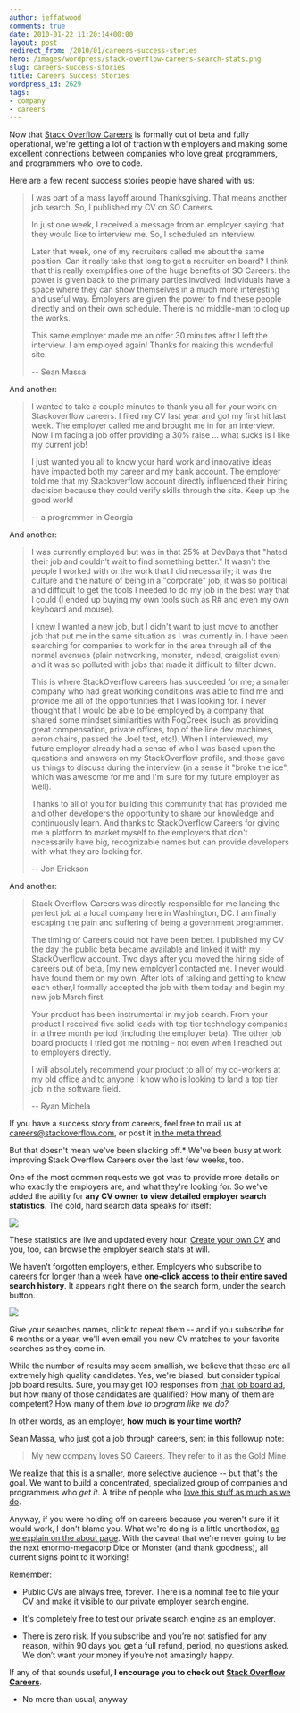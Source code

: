 ```yaml
---
author: jeffatwood
comments: true
date: 2010-01-22 11:20:14+00:00
layout: post
redirect_from: /2010/01/careers-success-stories
hero: /images/wordpress/stack-overflow-careers-search-stats.png
slug: careers-success-stories
title: Careers Success Stories
wordpress_id: 2629
tags:
- company
- careers
---
```



Now that [Stack Overflow Careers](http://careers.stackoverflow.com) is formally out of beta and fully operational, we're getting a lot of traction with employers and making some excellent connections between companies who love great programmers, and programmers who love to code. 



Here are a few recent success stories people have shared with us:





<blockquote>
I was part of a mass layoff around Thanksgiving. That means another job search. So, I published my CV on SO Careers.

> 
> 
In just one week, I received a message from an employer saying that they would like to interview me. So, I scheduled an interview.

> 
> 
Later that week, one of my recruiters called me about the same position. Can it really take that long to get a recruiter on board? I think that this really exemplifies one of the huge benefits of SO Careers: the power is given back to the primary parties involved! Individuals have a space where they can show themselves in a much more interesting and useful way. Employers are given the power to find these people directly and on their own schedule. There is no middle-man to clog up the works.

> 
> 
This same employer made me an offer 30 minutes after I left the interview. I am employed again! Thanks for making this wonderful site.

> 
> 
--  Sean Massa
</blockquote>





And another:





<blockquote>
I wanted to take a couple minutes to thank you all for your work on Stackoverflow careers.  I filed my CV last year and got my first hit last week.  The employer called me and brought me in for an interview.  Now I'm facing a job offer providing a 30% raise ... what sucks is I like my current job! 

> 
> 
I just wanted you all to know your hard work and innovative ideas have impacted both my career and my bank account.  The employer told me that my Stackoverflow account directly influenced their hiring decision because they could verify skills through the site.  Keep up the good work!

> 
> 
--  a programmer in Georgia
</blockquote>





And another:





<blockquote>
I was currently employed but was in that 25% at DevDays that "hated their job and couldn’t wait to find something better." It wasn't the people I worked with or the work that I did necessarily; it was the culture and the nature of being in a "corporate" job; it was so political and difficult to get the tools I needed to do my job in the best way that I could (I ended up buying my own tools such as R# and even my own keyboard and mouse).

> 
> 
I knew I wanted a new job, but I didn't want to just move to another job that put me in the same situation as I was currently in. I have been searching for companies to work for in the area through all of the normal avenues (plain networking, monster, indeed, craigslist even) and it was so polluted with jobs that made it difficult to filter down.

> 
> 
This is where StackOverflow careers has succeeded for me; a smaller company who had great working conditions was able to find me and provide me all of the opportunities that I was looking for. I never thought that I would be able to be employed by a company that shared some mindset similarities with FogCreek (such as providing great compensation, private offices, top of the line dev machines, aeron chairs, passed the Joel test, etc!). When I interviewed, my future employer already had a sense of who I was based upon the questions and answers on my StackOverflow profile, and those gave us things to discuss during the interview (in a sense it "broke the ice", which was awesome for me and I'm sure for my future employer as well).

> 
> 
Thanks to all of you for building this community that has provided me and other developers the opportunity to share our knowledge and continuously learn. And thanks to StackOverflow Careers for giving me a platform to market myself to the employers that don't necessarily have big, recognizable names but can provide developers with what they are looking for.

> 
> 
-- Jon Erickson
</blockquote>





And another:


<blockquote>
Stack Overflow Careers was directly responsible for me landing the perfect job at a local company here in Washington, DC. I am finally escaping the pain and suffering of being a government programmer.

> 
> 
The timing of Careers could not have been better. I published my CV the day the public beta became available and linked it with my StackOverflow account. Two days after you moved the hiring side of careers out of beta, [my new employer] contacted me. I never would have found them on my own. After lots of talking and getting to know each other,I formally accepted the job with them today and begin my new job March first.

> 
> 
Your product has been instrumental in my job search. From your product I received five solid leads with top tier technology companies in a three month period (including the employer beta). The other job board products I tried got me nothing - not even when I reached out to employers directly.

> 
> 
I will absolutely recommend your product to all of my co-workers at my old office and to anyone I know who is looking to land a top tier job in the software field.

> 
> 
-- Ryan Michela
</blockquote>





If you have a success story from careers, feel free to mail us at [careers@stackoverflow.com](mailto:careers@stackoverflow.com), or post it [in the meta thread](http://meta.stackoverflow.com/questions/35013/stack-overflow-careers-success-stories).



But that doesn't mean we've been slacking off.* We've been busy at work improving Stack Overflow Careers over the last few weeks, too.



One of the most common requests we got was to provide more details on who exactly the employers are, and what they're looking for. So we've added the ability for **any CV owner to view detailed employer search statistics**. The cold, hard search data speaks for itself:



![](/blog/images/wordpress/stack-overflow-careers-search-stats.png)



These statistics are live and updated every hour. [Create your own CV](http://careers.stackoverflow.com/) and you, too, can browse the employer search stats at will.



We haven't forgotten employers, either. Employers who subscribe to careers for longer than a week have **one-click access to their entire saved search history**. It appears right there on the search form, under the search button. 



![](/blog/images/wordpress/stack-overflow-careers-saved-employer-searches1.png)



Give your searches names, click to repeat them -- and if you subscribe for 6 months or a year, we'll even email you new CV matches to your favorite searches as they come in.



While the number of results may seem smallish, we believe that these are all extremely high quality candidates. Yes, we're biased, but consider typical job board results. Sure, you may get 100 responses from [that job board ad](http://jobs.stackoverflow.com), but how many of those candidates are qualified? How many of them are competent? How many of them _love to program like we do?_



In other words, as an employer, **how much is your time worth?**



Sean Massa, who just got a job through careers, sent in this followup note:





<blockquote>
My new company loves SO Careers. They refer to it as the Gold Mine.
</blockquote>





We realize that this is a smaller, more selective audience -- but that's the goal. We want to build a concentrated, specialized group of companies and programmers who _get it_. A tribe of people who [love this stuff as much as we do](http://www.codinghorror.com/blog/archives/000281.html).



Anyway, if you were holding off on careers because you weren't sure if it would work, I don't blame you. What we're doing is a little unorthodox, [as we explain on the about page](http://careers.stackoverflow.com/about). With the caveat that we're never going to be the next enormo-megacorp Dice or Monster (and thank goodness), all current signs point to it working!



Remember:







  * Public CVs are always free, forever. There is a nominal fee to file your CV and make it visible to our private employer search engine.

  * It's completely free to test our private search engine as an employer.

  * There is zero risk. If you subscribe and you’re not satisfied for any reason, within 90 days you get a full refund, period, no questions asked. We don’t want your money if you’re not amazingly happy.




If any of that sounds useful, **I encourage you to check out [Stack Overflow Careers](http://careers.stackoverflow.com/)**.



* No more than usual, anyway

